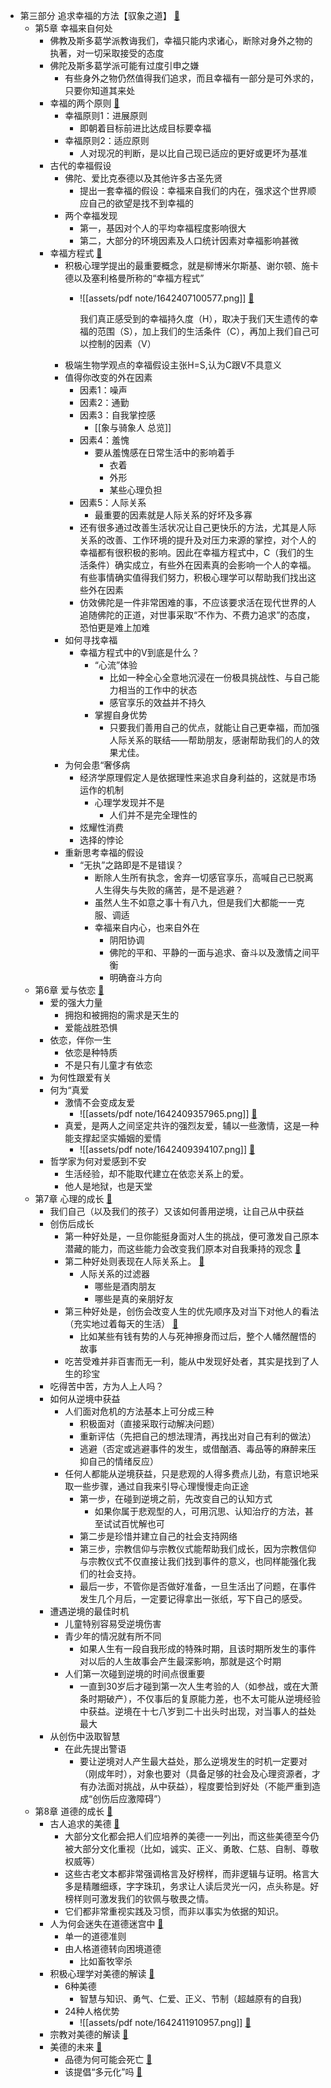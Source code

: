 - 第三部分 追求幸福的方法【驭象之道】 [📌](obsidian://jump-to-pdf?pdf=PDF%2F%E8%B1%A1%E4%B8%8E%E9%AA%91%E8%B1%A1%E4%BA%BA%E5%B9%B8%E7%A6%8F%E7%9A%84%E5%81%87%E8%AE%BE%5B%E7%BE%8E%5D%E4%B9%94%E7%BA%B3%E6%A3%AE%E2%80%A2%E6%B5%B7%E7%89%B9.pdf&annotate=74691d6f-a797-acd3)
   - 第5章 幸福来自何处
      - 佛教及斯多葛学派教诲我们，幸福只能内求诸心，断除对身外之物的执著，对一切采取接受的态度
      - 佛陀及斯多葛学派可能有过度引申之嫌
         - 有些身外之物仍然值得我们追求，而且幸福有一部分是可外求的，只要你知道其来处
      - 幸福的两个原则 [📌](obsidian://jump-to-pdf?pdf=PDF%2F%E8%B1%A1%E4%B8%8E%E9%AA%91%E8%B1%A1%E4%BA%BA%E5%B9%B8%E7%A6%8F%E7%9A%84%E5%81%87%E8%AE%BE%5B%E7%BE%8E%5D%E4%B9%94%E7%BA%B3%E6%A3%AE%E2%80%A2%E6%B5%B7%E7%89%B9.pdf&annotate=e99d0d84-929d-4edc)
         - 幸福原则1：进展原则
            - 即朝着目标前进比达成目标要幸福
         - 幸福原则2：适应原则
            - 人对现况的判断，是以比自己现已适应的更好或更坏为基准
      - 古代的幸福假设
         - 佛陀、爱比克泰德以及其他许多古圣先贤
            - 提出一套幸福的假设：幸福来自我们的内在，强求这个世界顺应自己的欲望是找不到幸福的
         - 两个幸福发现
            - 第一，基因对个人的平均幸福程度影响很大
            - 第二，大部分的环境因素及人口统计因素对幸福影响甚微
      - 幸福方程式 [📌](obsidian://jump-to-pdf?pdf=PDF%2F%E8%B1%A1%E4%B8%8E%E9%AA%91%E8%B1%A1%E4%BA%BA%E5%B9%B8%E7%A6%8F%E7%9A%84%E5%81%87%E8%AE%BE%5B%E7%BE%8E%5D%E4%B9%94%E7%BA%B3%E6%A3%AE%E2%80%A2%E6%B5%B7%E7%89%B9.pdf&annotate=a5ceb2f3-beed-00a7)
         - 积极心理学提出的最重要概念，就是柳博米尔斯基、谢尔顿、施卡德以及塞利格曼所称的“幸福方程式”
            - ![[assets/pdf note/1642407100577.png]] [📌](obsidian://jump-to-pdf?pdf=PDF%2F%E8%B1%A1%E4%B8%8E%E9%AA%91%E8%B1%A1%E4%BA%BA%E5%B9%B8%E7%A6%8F%E7%9A%84%E5%81%87%E8%AE%BE%5B%E7%BE%8E%5D%E4%B9%94%E7%BA%B3%E6%A3%AE%E2%80%A2%E6%B5%B7%E7%89%B9.pdf&annotate=2992f742-af93-94f4)
               
               
               我们真正感受到的幸福持久度（H），取决于我们天生遗传的幸福的范围（S），加上我们的生活条件（C），再加上我们自己可以控制的因素（V）
         - 极端生物学观点的幸福假设主张H=S,认为C跟V不具意义
         - 值得你改变的外在因素
            - 因素1：噪声
            - 因素2：通勤
            - 因素3：自我掌控感
               - [[象与骑象人 总览]]
            - 因素4：羞愧
               - 要从羞愧感在日常生活中的影响着手
                  - 衣着
                  - 外形
                  - 某些心理负担
            - 因素5：人际关系
               - 最重要的因素就是人际关系的好坏及多寡
            - 还有很多通过改善生活状况让自己更快乐的方法，尤其是人际关系的改善、工作环境的提升及对压力来源的掌控，对个人的幸福都有很积极的影响。因此在幸福方程式中，C（我们的生活条件）确实成立，有些外在因素真的会影响一个人的幸福。有些事情确实值得我们努力，积极心理学可以帮助我们找出这些外在因素
            - 仿效佛陀是一件非常困难的事，不应该要求活在现代世界的人追随佛陀的正道，对世事采取“不作为、不费力追求”的态度，恐怕更是难上加难
         - 如何寻找幸福
            - 幸福方程式中的V到底是什么？
               - “心流”体验
                  - 比如一种全心全意地沉浸在一份极具挑战性、与自己能力相当的工作中的状态
                  - 感官享乐的效益并不持久
               - 掌握自身优势
                  - 只要我们善用自己的优点，就能让自己更幸福，而加强人际关系的联结——帮助朋友，感谢帮助我们的人的效果尤佳。
         - 为何会患“奢侈病
            - 经济学原理假定人是依据理性来追求自身利益的，这就是市场运作的机制
               - 心理学发现并不是
                  - 人们并不是完全理性的
            - 炫耀性消费
            - 选择的悖论
         - 重新思考幸福的假设
            - “无执”之路即是不是错误？
               - 断除人生所有执念，舍弃一切感官享乐，高喊自己已脱离人生得失与失败的痛苦，是不是逃避？
               - 虽然人生不如意之事十有八九，但是我们大都能一一克服、调适
               - 幸福来自内心，也来自外在
                  - 阴阳协调
                  - 佛陀的平和、平静的一面与追求、奋斗以及激情之间平衡
                  - 明确奋斗方向
   - 第6章 爱与依恋 [📌](obsidian://jump-to-pdf?pdf=PDF%2F%E8%B1%A1%E4%B8%8E%E9%AA%91%E8%B1%A1%E4%BA%BA%E5%B9%B8%E7%A6%8F%E7%9A%84%E5%81%87%E8%AE%BE%5B%E7%BE%8E%5D%E4%B9%94%E7%BA%B3%E6%A3%AE%E2%80%A2%E6%B5%B7%E7%89%B9.pdf&annotate=ccdbd0f5-d6f7-db59)
      - 爱的强大力量
         - 拥抱和被拥抱的需求是天生的
         - 爱能战胜恐惧
      - 依恋，伴你一生
         - 依恋是种特质
         - 不是只有儿童才有依恋
      - 为何性跟爱有关
      - 何为“真爱
         - 激情不会变成友爱
            - ![[assets/pdf note/1642409357965.png]] [📌](obsidian://jump-to-pdf?pdf=PDF%2F%E8%B1%A1%E4%B8%8E%E9%AA%91%E8%B1%A1%E4%BA%BA%E5%B9%B8%E7%A6%8F%E7%9A%84%E5%81%87%E8%AE%BE%5B%E7%BE%8E%5D%E4%B9%94%E7%BA%B3%E6%A3%AE%E2%80%A2%E6%B5%B7%E7%89%B9.pdf&annotate=f7d69954-afd3-70c1)
         - 真爱，是两人之间坚定共许的强烈友爱，辅以一些激情，这是一种能支撑起坚实婚姻的爱情
            - ![[assets/pdf note/1642409394107.png]] [📌](obsidian://jump-to-pdf?pdf=PDF%2F%E8%B1%A1%E4%B8%8E%E9%AA%91%E8%B1%A1%E4%BA%BA%E5%B9%B8%E7%A6%8F%E7%9A%84%E5%81%87%E8%AE%BE%5B%E7%BE%8E%5D%E4%B9%94%E7%BA%B3%E6%A3%AE%E2%80%A2%E6%B5%B7%E7%89%B9.pdf&annotate=bc47a225-45ba-7c2e)
      - 哲学家为何对爱感到不安
         - 生活经验，却不能取代建立在依恋关系上的爱。
         - 他人是地狱，也是天堂
   - 第7章 心理的成长 [📌](obsidian://jump-to-pdf?pdf=PDF%2F%E8%B1%A1%E4%B8%8E%E9%AA%91%E8%B1%A1%E4%BA%BA%E5%B9%B8%E7%A6%8F%E7%9A%84%E5%81%87%E8%AE%BE%5B%E7%BE%8E%5D%E4%B9%94%E7%BA%B3%E6%A3%AE%E2%80%A2%E6%B5%B7%E7%89%B9.pdf&annotate=86fba037-0029-8719)
      - 我们自己（以及我们的孩子）又该如何善用逆境，让自己从中获益
      - 创伤后成长
         - 第一种好处是，一旦你能挺身面对人生的挑战，便可激发自己原本潜藏的能力，而这些能力会改变我们原本对自我秉持的观念 [📌](obsidian://jump-to-pdf?pdf=PDF%2F%E8%B1%A1%E4%B8%8E%E9%AA%91%E8%B1%A1%E4%BA%BA%E5%B9%B8%E7%A6%8F%E7%9A%84%E5%81%87%E8%AE%BE%5B%E7%BE%8E%5D%E4%B9%94%E7%BA%B3%E6%A3%AE%E2%80%A2%E6%B5%B7%E7%89%B9.pdf&annotate=e69c1429-cfd9-d5fb)
         - 第二种好处则表现在人际关系上。 [📌](obsidian://jump-to-pdf?pdf=PDF%2F%E8%B1%A1%E4%B8%8E%E9%AA%91%E8%B1%A1%E4%BA%BA%E5%B9%B8%E7%A6%8F%E7%9A%84%E5%81%87%E8%AE%BE%5B%E7%BE%8E%5D%E4%B9%94%E7%BA%B3%E6%A3%AE%E2%80%A2%E6%B5%B7%E7%89%B9.pdf&annotate=0b0acf0c-37fc-d261)
            - 人际关系的过滤器
               - 哪些是酒肉朋友
               - 哪些是真的亲朋好友
         - 第三种好处是，创伤会改变人生的优先顺序及对当下对他人的看法（充实地过着每天的生活） [📌](obsidian://jump-to-pdf?pdf=PDF%2F%E8%B1%A1%E4%B8%8E%E9%AA%91%E8%B1%A1%E4%BA%BA%E5%B9%B8%E7%A6%8F%E7%9A%84%E5%81%87%E8%AE%BE%5B%E7%BE%8E%5D%E4%B9%94%E7%BA%B3%E6%A3%AE%E2%80%A2%E6%B5%B7%E7%89%B9.pdf&annotate=64cf0769-d6d9-77fa)
            - 比如某些有钱有势的人与死神擦身而过后，整个人幡然醒悟的故事
         - 吃苦受难并非百害而无一利，能从中发现好处者，其实是找到了人生的珍宝
      - 吃得苦中苦，方为人上人吗？
      - 如何从逆境中获益
         - 人们面对危机的方法基本上可分成三种
            - 积极面对（直接采取行动解决问题）
            - 重新评估（先把自己的想法理清，再找出对自己有利的做法）
            - 逃避（否定或逃避事件的发生，或借酗酒、毒品等的麻醉来压抑自己的情绪反应）
         - 任何人都能从逆境获益，只是悲观的人得多费点儿劲，有意识地采取一些步骤，通过自我来引导心理慢慢走向正途
            - 第一步，在碰到逆境之前，先改变自己的认知方式
               - 如果你属于悲观型的人，可用沉思、认知治疗的方法，甚至试试百忧解也可
            - 第二步是珍惜并建立自己的社会支持网络
            - 第三步，宗教信仰与宗教仪式能帮助我们成长，因为宗教信仰与宗教仪式不仅直接让我们找到事件的意义，也同样能强化我们的社会支持。
            - 最后一步，不管你是否做好准备，一旦生活出了问题，在事件发生几个月后，一定要记得拿出一张纸，写下自己的感受。
      - 遭遇逆境的最佳时机
         - 儿童特别容易受逆境伤害
         - 青少年的情况就有所不同
            - 如果人生有一段自我形成的特殊时期，且该时期所发生的事件对以后的人生故事会产生最深影响，那就是这个时期
         - 人们第一次碰到逆境的时间点很重要
            - 一直到30岁后才碰到第一次人生考验的人（如参战，或在大萧条时期破产），不仅事后的复原能力差，也不太可能从逆境经验中获益。逆境在十七八岁到二十出头时出现，对当事人的益处最大
      - 从创伤中汲取智慧
         - 在此先提出警语
            - 要让逆境对人产生最大益处，那么逆境发生的时机一定要对（刚成年时），对象也要对（具备足够的社会及心理资源者，才有办法面对挑战，从中获益），程度要恰到好处（不能严重到造成“创伤后应激障碍”）
   - 第8章 道德的成长 [📌](obsidian://jump-to-pdf?pdf=PDF%2F%E8%B1%A1%E4%B8%8E%E9%AA%91%E8%B1%A1%E4%BA%BA%E5%B9%B8%E7%A6%8F%E7%9A%84%E5%81%87%E8%AE%BE%5B%E7%BE%8E%5D%E4%B9%94%E7%BA%B3%E6%A3%AE%E2%80%A2%E6%B5%B7%E7%89%B9.pdf&annotate=bf1ac051-c946-50fc)
      - 古人追求的美德 [📌](obsidian://jump-to-pdf?pdf=PDF%2F%E8%B1%A1%E4%B8%8E%E9%AA%91%E8%B1%A1%E4%BA%BA%E5%B9%B8%E7%A6%8F%E7%9A%84%E5%81%87%E8%AE%BE%5B%E7%BE%8E%5D%E4%B9%94%E7%BA%B3%E6%A3%AE%E2%80%A2%E6%B5%B7%E7%89%B9.pdf&annotate=3a091322-93f1-8d6b)
         - 大部分文化都会把人们应培养的美德一一列出，而这些美德至今仍被大部分文化重视（比如，诚实、正义、勇敢、仁慈、自制、尊敬权威等）
         - 这些古老文本都非常强调格言及好榜样，而非逻辑与证明。格言大多是精雕细琢，字字珠玑，务求让人读后灵光一闪，点头称是。好榜样则可激发我们的钦佩与敬畏之情。
         - 它们都非常重视实践及习惯，而非以事实为依据的知识。
      - 人为何会迷失在道德迷宫中 [📌](obsidian://jump-to-pdf?pdf=PDF%2F%E8%B1%A1%E4%B8%8E%E9%AA%91%E8%B1%A1%E4%BA%BA%E5%B9%B8%E7%A6%8F%E7%9A%84%E5%81%87%E8%AE%BE%5B%E7%BE%8E%5D%E4%B9%94%E7%BA%B3%E6%A3%AE%E2%80%A2%E6%B5%B7%E7%89%B9.pdf&annotate=6a6baeda-e592-aa62)
         - 单一的道德准则
         - 由人格道德转向困境道德
            - 比如畜牧宰杀
      - 积极心理学对美德的解读 [📌](obsidian://jump-to-pdf?pdf=PDF%2F%E8%B1%A1%E4%B8%8E%E9%AA%91%E8%B1%A1%E4%BA%BA%E5%B9%B8%E7%A6%8F%E7%9A%84%E5%81%87%E8%AE%BE%5B%E7%BE%8E%5D%E4%B9%94%E7%BA%B3%E6%A3%AE%E2%80%A2%E6%B5%B7%E7%89%B9.pdf&annotate=485a880f-97d5-84f4)
         - 6种美德
            - 智慧与知识、勇气、仁爱、正义、节制（超越原有的自我)
         - 24种人格优势
            - ![[assets/pdf note/1642411910957.png]] [📌](obsidian://jump-to-pdf?pdf=PDF%2F%E8%B1%A1%E4%B8%8E%E9%AA%91%E8%B1%A1%E4%BA%BA%E5%B9%B8%E7%A6%8F%E7%9A%84%E5%81%87%E8%AE%BE%5B%E7%BE%8E%5D%E4%B9%94%E7%BA%B3%E6%A3%AE%E2%80%A2%E6%B5%B7%E7%89%B9.pdf&annotate=d28b2fc8-2a28-1ba6)
      - 宗教对美德的解读 [📌](obsidian://jump-to-pdf?pdf=PDF%2F%E8%B1%A1%E4%B8%8E%E9%AA%91%E8%B1%A1%E4%BA%BA%E5%B9%B8%E7%A6%8F%E7%9A%84%E5%81%87%E8%AE%BE%5B%E7%BE%8E%5D%E4%B9%94%E7%BA%B3%E6%A3%AE%E2%80%A2%E6%B5%B7%E7%89%B9.pdf&annotate=114c0169-b007-28f8)
      - 美德的未来 [📌](obsidian://jump-to-pdf?pdf=PDF%2F%E8%B1%A1%E4%B8%8E%E9%AA%91%E8%B1%A1%E4%BA%BA%E5%B9%B8%E7%A6%8F%E7%9A%84%E5%81%87%E8%AE%BE%5B%E7%BE%8E%5D%E4%B9%94%E7%BA%B3%E6%A3%AE%E2%80%A2%E6%B5%B7%E7%89%B9.pdf&annotate=a6ebbc8f-0a7a-d46e)
         - 品德为何可能会死亡 [📌](obsidian://jump-to-pdf?pdf=PDF%2F%E8%B1%A1%E4%B8%8E%E9%AA%91%E8%B1%A1%E4%BA%BA%E5%B9%B8%E7%A6%8F%E7%9A%84%E5%81%87%E8%AE%BE%5B%E7%BE%8E%5D%E4%B9%94%E7%BA%B3%E6%A3%AE%E2%80%A2%E6%B5%B7%E7%89%B9.pdf&annotate=d08ef158-bac5-394d)
         - 该提倡“多元化”吗 [📌](obsidian://jump-to-pdf?pdf=PDF%2F%E8%B1%A1%E4%B8%8E%E9%AA%91%E8%B1%A1%E4%BA%BA%E5%B9%B8%E7%A6%8F%E7%9A%84%E5%81%87%E8%AE%BE%5B%E7%BE%8E%5D%E4%B9%94%E7%BA%B3%E6%A3%AE%E2%80%A2%E6%B5%B7%E7%89%B9.pdf&annotate=19d980cc-8208-21ee)